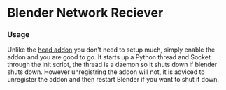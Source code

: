 # Blender Network Reciever

### Usage

Unlike the [head addon](https://github.com/chrisvannooten/blenderimagenetworkrender) you don't need to setup much, simply enable the addon and you are good to go.
It starts up a Python thread and Socket through the init script, the thread is a daemon so it shuts
down if blender shuts down. However unregistring the addon will not, it is adviced to unregister the addon and then restart Blender if you want to shut it down.
